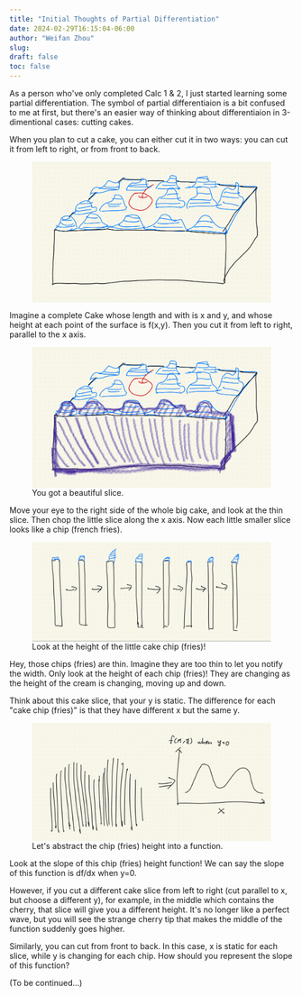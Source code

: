 ```yaml
---
title: "Initial Thoughts of Partial Differentiation"
date: 2024-02-29T16:15:04-06:00
author: "Weifan Zhou"
slug:
draft: false
toc: false
---
```

As a person who've only completed Calc 1 & 2, I just started learning some partial differentiation. The symbol of partial differentiaion is a bit confused to me at first, but there's an easier way of thinking about differentiaion in 3-dimentional cases: cutting cakes.

When you plan to cut a cake, you can either cut it in two ways: you can cut it from left to right, or from front to back.

<figure itemprop=associatedMedia itemscope itemtype=http://schema.org/ImageObject>
<a href=/media/cake1.jpg itemprop=contentUrl>
<img itemprop=thumbnail src=/media/cake1.jpg width="500" style="display: block; margin: 0 auto" alt="Imagine a complete Cake whose length and with is x and y, and whose height at each point of the surface is f(x,y)">
</a>
</figure>

Imagine a complete Cake whose length and with is x and y, and whose height at each point of the surface is f(x,y). Then you cut it from left to right, parallel to the x axis.

<figure itemprop=associatedMedia itemscope itemtype=http://schema.org/ImageObject>
<a href=/media/cut_cake1.jpg itemprop=contentUrl>
<img itemprop=thumbnail src=/media/cut_cake1.jpg width="500" style="display: block; margin: 0 auto" alt="Then you cut it from left to right, parallel to the x axis">
</a> You got a beautiful slice.
</figure>

Move your eye to the right side of the whole big cake, and look at the thin slice. Then chop the little slice along the x axis. Now each little smaller slice looks like a chip (french fries).

<figure itemprop=associatedMedia itemscope itemtype=http://schema.org/ImageObject>
<a href=/media/sight1.jpg itemprop=contentUrl>
<img itemprop=thumbnail src=/media/sight1.jpg width="500" style="display: block; margin: 0 auto" alt="Now each little smaller slice looks like a chip (french fries)">
</a> Look at the height of the little cake chip (fries)!
</figure>

Hey, those chips (fries) are thin. Imagine they are too thin to let you notify the width. Only look at the height of each chip (fries)! They are changing as the height of the cream is changing, moving up and down.

Think about this cake slice, that your y is static. The difference for each "cake chip (fries)" is that they have different x but the same y. 

<figure itemprop=associatedMedia itemscope itemtype=http://schema.org/ImageObject>
<a href=/media/chip-into-function.jpg itemprop=contentUrl>
<img itemprop=thumbnail src=/media/chip-into-function.jpg width="500" style="display: block; margin: 0 auto" alt="Now each little smaller slice looks like a chip (french fries)">
</a> Let's abstract the chip (fries) height into a function.
</figure>

Look at the slope of this chip (fries) height function! We can say the slope of this function is df/dx when y=0.

However, if you cut a different cake slice from left to right (cut parallel to x, but choose a different y), for example, in the middle which contains the cherry, that slice will give you a different height. It's no longer like a perfect wave, but you will see the strange cherry tip that makes the middle of the function suddenly goes higher. 

Similarly, you can cut from front to back. In this case, x is static for each slice, while y is changing for each chip. How should you represent the slope of this function?

(To be continued...)